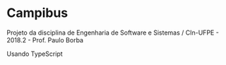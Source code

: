 
# Campibus

Projeto da disciplina de Engenharia de Software e Sistemas / CIn-UFPE - 2018.2 - Prof. Paulo Borba

Usando TypeScript
